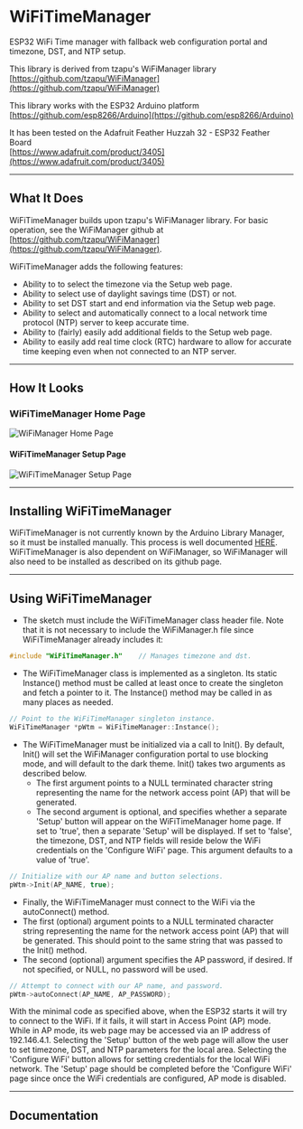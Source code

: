 # WiFiTimeManager

ESP32 WiFi Time manager with fallback web configuration portal and timezone, DST, and NTP setup.

This library is derived from tzapu's WiFiManager library  
[https://github.com/tzapu/WiFiManager](https://github.com/tzapu/WiFiManager)

This library works with the ESP32 Arduino platform  
[https://github.com/esp8266/Arduino](https://github.com/esp8266/Arduino)

It has been tested on the Adafruit Feather Huzzah 32 - ESP32 Feather Board  
[https://www.adafruit.com/product/3405](https://www.adafruit.com/product/3405)

---

## What It Does

WiFiTimeManager builds upon tzapu's WiFiManager library.  For basic operation, see the WiFiManager github at  
[https://github.com/tzapu/WiFiManager](https://github.com/tzapu/WiFiManager).

WiFiTimeManager adds the following features:
- Ability to to select the timezone via the Setup web page.
- Ability to select use of daylight savings time (DST) or not.
- Ability to set DST start and end information via the Setup web page.
- Ability to select and automatically connect to a local network time protocol (NTP) server to keep accurate time.
- Ability to (fairly) easily add additional fields to the Setup web page.
- Ability to easily add real time clock (RTC) hardware to allow for accurate time keeping even when not connected to an NTP server.

---

## How It Looks

### WiFiTimeManager Home Page
![WiFiManager Home Page](https://imgur.com/7WKNXam.png)  
#### WiFiTimeManager Setup Page
 ![WiFiTimeManager Setup Page](https://imgur.com/3gHHUuj.png)

---

## Installing WiFiTimeManager

WiFiTimeManager is not currently known by the Arduino Library Manager, so it must be installed manually.  This process is well documented [HERE](https://docs.arduino.cc/software/ide-v1/tutorials/installing-libraries).   WiFiTimeManager is also dependent on WiFiManager, so WiFiManager will also need to be installed as described on its github page.

---

## Using WiFiTimeManager

- The sketch must include the WiFiTimeManager class header file.  Note that it is not necessary to include the WiFiManager.h file since WiFiTimeManager already includes it:  
```cpp
#include "WiFiTimeManager.h"    // Manages timezone and dst.
```

- The WiFiTimeManager class is implemented as a singleton.  Its static Instance() method must be called at least once to create the singleton and fetch a pointer to it.  The Instance() method may be called in as many places as needed.
```cpp
// Point to the WiFiTimeManager singleton instance.
WiFiTimeManager *pWtm = WiFiTimeManager::Instance();
```

- The WiFiTimeManager must be initialized via a call to Init().  By default, Init() will set the WiFiManager configuration portal to use blocking mode, and will default to the dark theme.  Init() takes two arguments as described below.
  - The first argument points to a NULL terminated character string representing the name  for the network access point (AP) that will be generated.
  - The second argument is optional, and specifies whether a separate 'Setup' button will appear on the WiFiTimeManager home page.  If set to 'true', then a separate 'Setup' will be displayed.  If set to 'false', the timezone, DST, and NTP fields will reside below the WiFi credentials on the 'Configure WiFi' page.  This argument defaults to a value of 'true'.
```cpp
// Initialize with our AP name and button selections.
pWtm->Init(AP_NAME, true);
```

- Finally, the WiFiTimeManager must connect to the WiFi via the autoConnect() method.
 - The first (optional) argument points to a NULL terminated character string representing the name  for the network access point (AP) that will be generated.  This should point to the same string that was passed to the Init() method.
 - The second (optional) argument specifies the AP password, if desired.  If not specified, or NULL, no password will be used.
```cpp
// Attempt to connect with our AP name, and password.
pWtm->autoConnect(AP_NAME, AP_PASSWORD);
```

With the minimal code as specified above, when the ESP32 starts it will try to connect to the WiFi.  If it fails, it will start in Access Point (AP) mode.  While in AP mode, its web page may be accessed via an IP address of 192.146.4.1.  Selecting the 'Setup' button of the web page will allow the user to set timezone, DST, and NTP parameters for the local area.  Selecting the 'Configure WiFi' button allows for setting credentials for the local WiFi network.  The 'Setup' page should be completed before the 'Configure WiFi' page since once the WiFi credentials are configured, AP mode is disabled.

---
## Documentation

